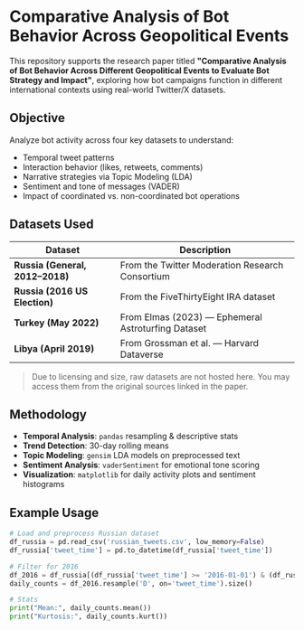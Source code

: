 # Comparative Analysis of Bot Behavior Across Geopolitical Events

This repository supports the research paper titled **"Comparative Analysis of Bot Behavior Across Different Geopolitical Events to Evaluate Bot Strategy and Impact"**, exploring how bot campaigns function in different international contexts using real-world Twitter/X datasets.

## Objective

Analyze bot activity across four key datasets to understand:
- Temporal tweet patterns
- Interaction behavior (likes, retweets, comments)
- Narrative strategies via Topic Modeling (LDA)
- Sentiment and tone of messages (VADER)
- Impact of coordinated vs. non-coordinated bot operations

## Datasets Used

| Dataset | Description |
|--------|-------------|
| **Russia (General, 2012–2018)** | From the Twitter Moderation Research Consortium |
| **Russia (2016 US Election)** | From the FiveThirtyEight IRA dataset |
| **Turkey (May 2022)** | From Elmas (2023) — Ephemeral Astroturfing Dataset |
| **Libya (April 2019)** | From Grossman et al. — Harvard Dataverse |

> Due to licensing and size, raw datasets are not hosted here. You may access them from the original sources linked in the paper.

## Methodology

- **Temporal Analysis**: `pandas` resampling & descriptive stats
- **Trend Detection**: 30-day rolling means
- **Topic Modeling**: `gensim` LDA models on preprocessed text
- **Sentiment Analysis**: `vaderSentiment` for emotional tone scoring
- **Visualization**: `matplotlib` for daily activity plots and sentiment histograms

## Example Usage

```python
# Load and preprocess Russian dataset
df_russia = pd.read_csv('russian_tweets.csv', low_memory=False)
df_russia['tweet_time'] = pd.to_datetime(df_russia['tweet_time'])

# Filter for 2016
df_2016 = df_russia[(df_russia['tweet_time'] >= '2016-01-01') & (df_russia['tweet_time'] <= '2016-12-30')]
daily_counts = df_2016.resample('D', on='tweet_time').size()

# Stats
print("Mean:", daily_counts.mean())
print("Kurtosis:", daily_counts.kurt())
